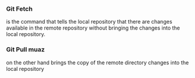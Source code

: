 

### Git Fetch 
is the command that tells the local repository that there are changes available in the remote repository without bringing the changes into the local repository. 
### Git Pull muaz
on the other hand brings the copy of the remote directory changes into the local repository
